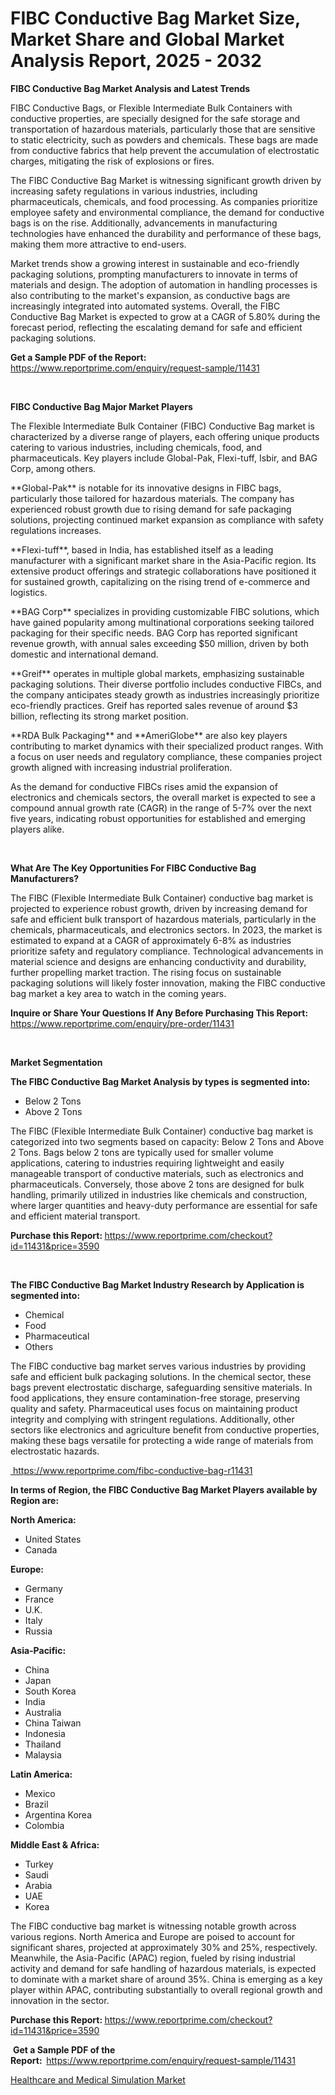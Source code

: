 <p><h1>FIBC Conductive Bag Market Size, Market Share and Global Market Analysis Report, 2025 - 2032</h1></p><p><strong>FIBC Conductive Bag Market Analysis and Latest Trends</strong></p>
<p><p>FIBC Conductive Bags, or Flexible Intermediate Bulk Containers with conductive properties, are specially designed for the safe storage and transportation of hazardous materials, particularly those that are sensitive to static electricity, such as powders and chemicals. These bags are made from conductive fabrics that help prevent the accumulation of electrostatic charges, mitigating the risk of explosions or fires.</p><p>The FIBC Conductive Bag Market is witnessing significant growth driven by increasing safety regulations in various industries, including pharmaceuticals, chemicals, and food processing. As companies prioritize employee safety and environmental compliance, the demand for conductive bags is on the rise. Additionally, advancements in manufacturing technologies have enhanced the durability and performance of these bags, making them more attractive to end-users.</p><p>Market trends show a growing interest in sustainable and eco-friendly packaging solutions, prompting manufacturers to innovate in terms of materials and design. The adoption of automation in handling processes is also contributing to the market's expansion, as conductive bags are increasingly integrated into automated systems. Overall, the FIBC Conductive Bag Market is expected to grow at a CAGR of 5.80% during the forecast period, reflecting the escalating demand for safe and efficient packaging solutions.</p></p>
<p><strong>Get a Sample PDF of the Report:&nbsp;</strong> <a href="https://www.reportprime.com/enquiry/request-sample/11431?utm_campaign=3080&utm_medium=2&utm_source=Github&utm_content=ia&utm_term=20032025&utm_id=fibc-conductive-bag">https://www.reportprime.com/enquiry/request-sample/11431</a></p>
<p>&nbsp;</p>
<p><strong>FIBC Conductive Bag Major Market Players</strong></p>
<p><p>The Flexible Intermediate Bulk Container (FIBC) Conductive Bag market is characterized by a diverse range of players, each offering unique products catering to various industries, including chemicals, food, and pharmaceuticals. Key players include Global-Pak, Flexi-tuff, Isbir, and BAG Corp, among others.</p><p>**Global-Pak** is notable for its innovative designs in FIBC bags, particularly those tailored for hazardous materials. The company has experienced robust growth due to rising demand for safe packaging solutions, projecting continued market expansion as compliance with safety regulations increases.</p><p>**Flexi-tuff**, based in India, has established itself as a leading manufacturer with a significant market share in the Asia-Pacific region. Its extensive product offerings and strategic collaborations have positioned it for sustained growth, capitalizing on the rising trend of e-commerce and logistics.</p><p>**BAG Corp** specializes in providing customizable FIBC solutions, which have gained popularity among multinational corporations seeking tailored packaging for their specific needs. BAG Corp has reported significant revenue growth, with annual sales exceeding $50 million, driven by both domestic and international demand.</p><p>**Greif** operates in multiple global markets, emphasizing sustainable packaging solutions. Their diverse portfolio includes conductive FIBCs, and the company anticipates steady growth as industries increasingly prioritize eco-friendly practices. Greif has reported sales revenue of around $3 billion, reflecting its strong market position.</p><p>**RDA Bulk Packaging** and **AmeriGlobe** are also key players contributing to market dynamics with their specialized product ranges. With a focus on user needs and regulatory compliance, these companies project growth aligned with increasing industrial proliferation.</p><p>As the demand for conductive FIBCs rises amid the expansion of electronics and chemicals sectors, the overall market is expected to see a compound annual growth rate (CAGR) in the range of 5-7% over the next five years, indicating robust opportunities for established and emerging players alike.</p></p>
<p>&nbsp;</p>
<p><strong>What Are The Key Opportunities For FIBC Conductive Bag Manufacturers?</strong></p>
<p><p>The FIBC (Flexible Intermediate Bulk Container) conductive bag market is projected to experience robust growth, driven by increasing demand for safe and efficient bulk transport of hazardous materials, particularly in the chemicals, pharmaceuticals, and electronics sectors. In 2023, the market is estimated to expand at a CAGR of approximately 6-8% as industries prioritize safety and regulatory compliance. Technological advancements in material science and designs are enhancing conductivity and durability, further propelling market traction. The rising focus on sustainable packaging solutions will likely foster innovation, making the FIBC conductive bag market a key area to watch in the coming years.</p></p>
<p><strong>Inquire or Share Your Questions If Any Before Purchasing This Report:</strong> <a href="https://www.reportprime.com/enquiry/pre-order/11431?utm_campaign=3080&utm_medium=2&utm_source=Github&utm_content=ia&utm_term=20032025&utm_id=fibc-conductive-bag">https://www.reportprime.com/enquiry/pre-order/11431</a></p>
<p>&nbsp;</p>
<p><strong>Market Segmentation</strong></p>
<p><strong>The FIBC Conductive Bag Market Analysis by types is segmented into:</strong></p>
<p><ul><li>Below 2 Tons</li><li>Above 2 Tons</li></ul></p>
<p><p>The FIBC (Flexible Intermediate Bulk Container) conductive bag market is categorized into two segments based on capacity: Below 2 Tons and Above 2 Tons. Bags below 2 tons are typically used for smaller volume applications, catering to industries requiring lightweight and easily manageable transport of conductive materials, such as electronics and pharmaceuticals. Conversely, those above 2 tons are designed for bulk handling, primarily utilized in industries like chemicals and construction, where larger quantities and heavy-duty performance are essential for safe and efficient material transport.</p></p>
<p><strong>Purchase this Report:&nbsp;</strong><a href="https://www.reportprime.com/checkout?id=11431&price=3590&utm_campaign=3080&utm_medium=2&utm_source=Github&utm_content=ia&utm_term=20032025&utm_id=fibc-conductive-bag">https://www.reportprime.com/checkout?id=11431&price=3590</a></p>
<p>&nbsp;</p>
<p><strong>The FIBC Conductive Bag Market Industry Research by Application is segmented into:</strong></p>
<p><ul><li>Chemical</li><li>Food</li><li>Pharmaceutical</li><li>Others</li></ul></p>
<p><p>The FIBC conductive bag market serves various industries by providing safe and efficient bulk packaging solutions. In the chemical sector, these bags prevent electrostatic discharge, safeguarding sensitive materials. In food applications, they ensure contamination-free storage, preserving quality and safety. Pharmaceutical uses focus on maintaining product integrity and complying with stringent regulations. Additionally, other sectors like electronics and agriculture benefit from conductive properties, making these bags versatile for protecting a wide range of materials from electrostatic hazards.</p></p>
<p><a href="https://www.reportprime.com/fibc-conductive-bag-r11431?utm_campaign=3080&utm_medium=2&utm_source=Github&utm_content=ia&utm_term=20032025&utm_id=fibc-conductive-bag">&nbsp;https://www.reportprime.com/fibc-conductive-bag-r11431</a></p>
<p><strong>In terms of Region, the FIBC Conductive Bag Market Players available by Region are:</strong></p>
<p>
    <p> <strong> North America: </strong>
        <ul>
            <li>United States</li>
            <li>Canada</li>
        </ul>
        </p> 
    <p> <strong> Europe: </strong>
        <ul>
            <li>Germany</li>
            <li>France</li>
            <li>U.K.</li>
            <li>Italy</li>
            <li>Russia</li>
        </ul>
        </p> 
    <p> <strong> Asia-Pacific: </strong>
        <ul>
            <li>China</li>
            <li>Japan</li>
            <li>South Korea</li>
            <li>India</li>
            <li>Australia</li>
            <li>China Taiwan</li>
            <li>Indonesia</li>
            <li>Thailand</li>
            <li>Malaysia</li>
        </ul>
        </p> 
    <p> <strong> Latin America: </strong>
        <ul>
            <li>Mexico</li>
            <li>Brazil</li>
            <li>Argentina Korea</li>
            <li>Colombia</li>
        </ul>
        </p> 
    <p> <strong> Middle East & Africa: </strong>
        <ul>
            <li>Turkey</li>
            <li>Saudi</li>
            <li>Arabia</li>
            <li>UAE</li>
            <li>Korea</li>
        </ul>
    </p>
    </p>
<p><p>The FIBC conductive bag market is witnessing notable growth across various regions. North America and Europe are poised to account for significant shares, projected at approximately 30% and 25%, respectively. Meanwhile, the Asia-Pacific (APAC) region, fueled by rising industrial activity and demand for safe handling of hazardous materials, is expected to dominate with a market share of around 35%. China is emerging as a key player within APAC, contributing substantially to overall regional growth and innovation in the sector.</p></p>
<p><strong>Purchase this Report: </strong><a href="https://www.reportprime.com/checkout?id=11431&price=3590&utm_campaign=3080&utm_medium=2&utm_source=Github&utm_content=ia&utm_term=20032025&utm_id=fibc-conductive-bag">https://www.reportprime.com/checkout?id=11431&price=3590</a></p>
<p>&nbsp;<strong>Get a Sample PDF of the Report:&nbsp;&nbsp;</strong><a href="https://www.reportprime.com/enquiry/request-sample/11431?utm_campaign=3080&utm_medium=2&utm_source=Github&utm_content=ia&utm_term=20032025&utm_id=fibc-conductive-bag">https://www.reportprime.com/enquiry/request-sample/11431</a></p>
<p><strong></strong></p>
<p><p><a href="https://github.com/helmeludu/Market-Research-Report-List-1/blob/main/healthcare-and-medical-simulation-market.md?utm_campaign=3080&utm_medium=2&utm_source=Github&utm_content=ia&utm_term=20032025&utm_id=fibc-conductive-bag">Healthcare and Medical Simulation Market</a></p></p>